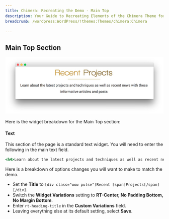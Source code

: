 ```yaml
---
title: Chimera: Recreating the Demo - Main Top
description: Your Guide to Recreating Elements of the Chimera Theme for WordPress
breadcrumb: /wordpress:WordPress/!themes:Themes/chimera:Chimera

---
```


Main Top Section
-----

![Main Top](assets/demo_5.jpeg)

Here is the widget breakdown for the Main Top section:

#### Text

This section of the page is a standard text widget. You will need to enter the following in the main text field.

~~~ .html
<h4>Learn about the latest projects and techniques as well as recent news with these informative posts and posts</h4>
~~~

Here is a breakdown of options changes you will want to make to match the demo.

* Set the **Title** to `[div class="wow pulse"]Recent [span]Projects[/span][/div]`.
* Switch the **Widget Variations** setting to **RT-Center, No Padding Bottom, No Margin Bottom**.
* Enter `rt-heading-title` in the **Custom Variations** field.
* Leaving everything else at its default setting, select **Save**.

